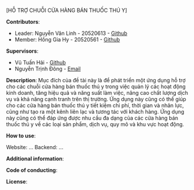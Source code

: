 [HỖ TRỢ CHUỖI CỬA HÀNG BÁN THUỐC THÚ Y]

**Contributors**:

- Leader: Nguyễn Văn Linh - 20520613 - [Github](https://github.com/vanlinh1602)
- Member: Hồng Gia Hy - 20520561 - [Github](https://github.com/GiaHy123)

**Supervisors**:

- Vũ Tuấn Hải - [Github](https://github.com/vutuanhai237)
- Nguyễn Trịnh Đông - [Email](mailto:dongnt@uit.edu.vn)

**Description**: Mục đích của đề tài này là để phát triển một ứng dụng hỗ trợ cho các chuỗi cửa hàng bán thuốc thú y trong việc quản lý các hoạt động kinh doanh, tăng hiệu quả và năng suất làm việc, nâng cao chất lượng dịch vụ và khả năng cạnh tranh trên thị trường. Ứng dụng này cũng có thể giúp cho các cửa hàng bán thuốc thú y tiết kiệm chi phí, thời gian và nhân lực, cũng như tạo ra một kênh liên lạc và tương tác với khách hàng. Ứng dụng này cũng có thể đáp ứng được nhu cầu đa dạng của các cửa hàng bán thuốc thú y về các loại sản phẩm, dịch vụ, quy mô và khu vực hoạt động.

**How to use**:

Website: ... 
Backend: ...

**Additional information**:

**Code of conducting**:

**License**:
